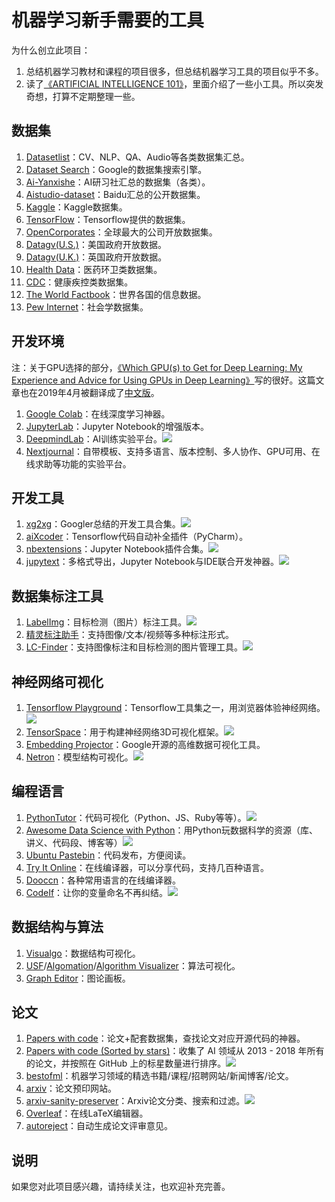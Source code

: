 # 机器学习新手需要的工具
为什么创立此项目：

1. 总结机器学习教材和课程的项目很多，但总结机器学习工具的项目似乎不多。
2. 读了[《ARTIFICIAL INTELLIGENCE 101》](http://www.montreal.ai/ai4all.pdf)，里面介绍了一些小工具。所以突发奇想，打算不定期整理一些。

## 数据集

1. [Datasetlist](https://www.datasetlist.com/)：CV、NLP、QA、Audio等各类数据集汇总。
4. [Dataset Search](https://toolbox.google.com/datasetsearch)：Google的数据集搜索引擎。
5. [Ai-Yanxishe](https://ai.yanxishe.com/page/dataSet)：AI研习社汇总的数据集（各类）。
6. [Aistudio-dataset](https://aistudio.baidu.com/aistudio/#/datasetOverview)：Baidu汇总的公开数据集。
7. [Kaggle](https://www.kaggle.com/datasets)：Kaggle数据集。
6. [TensorFlow](https://www.tensorflow.org/resources/models-datasets)：Tensorflow提供的数据集。
7. [OpenCorporates](https://opencorporates.com/)：全球最大的公司开放数据集。
8. [Datagv(U.S.)](https://www.data.gov/)：美国政府开放数据。
9. [Datagv(U.K.)](https://data.gov.uk/)：英国政府开放数据。
10. [Health Data](https://healthdata.gov/)：医药环卫类数据集。
11. [CDC](https://www.cdc.gov/datastatistics/index.html)：健康疾控类数据集。
12. [The World Factbook](https://www.cia.gov/library/publications/the-world-factbook/)：世界各国的信息数据。
13. [Pew Internet](https://www.pewinternet.org/datasets/?_fsi=BqJ6lil5)：社会学数据集。

## 开发环境

注：关于GPU选择的部分，[《Which GPU(s) to Get for Deep Learning: My Experience and Advice for Using GPUs in Deep Learning》](http://timdettmers.com/2019/04/03/which-gpu-for-deep-learning/)写的很好。这篇文章也在2019年4月被翻译成了[中文版](http://blog.itpub.net/31562039/viewspace-2641060/)。

1. [Google Colab](https://colab.research.google.com/notebooks/welcome.ipynb)：在线深度学习神器。
2. [JupyterLab](https://blog.jupyter.org/jupyterlab-is-ready-for-users-5a6f039b8906)：Jupyter Notebook的增强版本。
3. [DeepmindLab](https://github.com/deepmind/lab)：AI训练实验平台。![](https://img.shields.io/github/stars/deepmind/lab.svg)
4. [Nextjournal](https://nextjournal.com/)：自带模板、支持多语言、版本控制、多人协作、GPU可用、在线求助等功能的实验平台。

## 开发工具

1. [xg2xg](https://github.com/jhuangtw-dev/xg2xg)：Googler总结的开发工具合集。![](https://img.shields.io/github/stars/jhuangtw-dev/xg2xg.svg)
2. [aiXcoder](https://www.aixcoder.com/#/)：Tensorflow代码自动补全插件（PyCharm）。
3. [nbextensions](https://github.com/ipython-contrib/jupyter_contrib_nbextensions)：Jupyter Notebook插件合集。![](https://img.shields.io/github/stars/ipython-contrib/jupyter_contrib_nbextensions.svg)
4. [jupytext](https://github.com/mwouts/jupytext)：多格式导出，Jupyter Notebook与IDE联合开发神器。![](https://img.shields.io/github/stars/mwouts/jupytext.svg)

## 数据集标注工具

1. [LabelImg](https://github.com/tzutalin/labelImg)：目标检测（图片）标注工具。![](https://img.shields.io/github/stars/tzutalin/labelImg.svg)
2. [精灵标注助手](http://www.jinglingbiaozhu.com/)：支持图像/文本/视频等多种标注形式。
3. [LC-Finder](https://github.com/lc-soft/LC-Finder)：支持图像标注和目标检测的图片管理工具。![](https://img.shields.io/github/stars/lc-soft/LC-Finder.svg)

## 神经网络可视化

1. [Tensorflow Playground](http://playground.tensorflow.org/)：Tensorflow工具集之一，用浏览器体验神经网络。![](https://img.shields.io/github/stars/tensorflow/playground.svg)
2. [TensorSpace](https://tensorspace.org/)：用于构建神经网络3D可视化框架。![](https://img.shields.io/github/stars/tensorspace-team/tensorspace.svg)
3. [Embedding Projector](http://projector.tensorflow.org/)：Google开源的高维数据可视化工具。
4. [Netron](https://github.com/lutzroeder/netron)：模型结构可视化。![](https://img.shields.io/github/stars/lutzroeder/netron.svg)

## 编程语言

1. [PythonTutor](http://www.pythontutor.com/)：代码可视化（Python、JS、Ruby等等）。![](https://img.shields.io/github/stars/pgbovine/OnlinePythonTutor.svg)
2. [Awesome Data Science with Python](https://github.com/r0f1/datascience)：用Python玩数据科学的资源（库、讲义、代码段、博客等）![](https://img.shields.io/github/stars/r0f1/datascience.svg)
3. [Ubuntu Pastebin](https://paste.ubuntu.com/)：代码发布，方便阅读。
4. [Try It Online](https://tio.run/#)：在线编译器，可以分享代码，支持几百种语言。
5. [Dooccn](http://www.dooccn.com)：各种常用语言的在线编译器。
6. [CodeIf](https://unbug.github.io/codelf/)：让你的变量命名不再纠结。![](https://img.shields.io/github/stars/unbug/codelf.svg)

## 数据结构与算法

1. [Visualgo](https://visualgo.net/zh)：数据结构可视化。
2. [USF](https://www.cs.usfca.edu/~galles/visualization/)/[Algomation](http://www.algomation.com/)/[Algorithm Visualizer](https://algorithm-visualizer.org/)：算法可视化。
3. [Graph Editor](https://csacademy.com/app/graph_editor/)：图论画板。

## 论文

1. [Papers with code](https://paperswithcode.com/)：论文+配套数据集，查找论文对应开源代码的神器。
2. [Papers with code (Sorted by stars)](https://github.com/zziz/pwc)：收集了 AI 领域从 2013 - 2018 年所有的论文，并按照在 GitHub 上的标星数量进行排序。![](https://img.shields.io/github/stars/zziz/pwc.svg)
3. [bestofml](https://bestofml.com/)：机器学习领域的精选书籍/课程/招聘网站/新闻博客/论文。
4. [arxiv](https://arxiv.org/list/stat.ML/recent?ref=bestofml.com)：论文预印网站。
5. [arxiv-sanity-preserver](http://www.arxiv-sanity.com/)：Arxiv论文分类、搜索和过滤。![](https://img.shields.io/github/stars/karpathy/arxiv-sanity-preserver.svg)
6. [Overleaf](https://www.overleaf.com/)：在线LaTeX编辑器。
7. [autoreject](https://autoreject.org/)：自动生成论文评审意见。

## 说明

如果您对此项目感兴趣，请持续关注，也欢迎补充完善。
